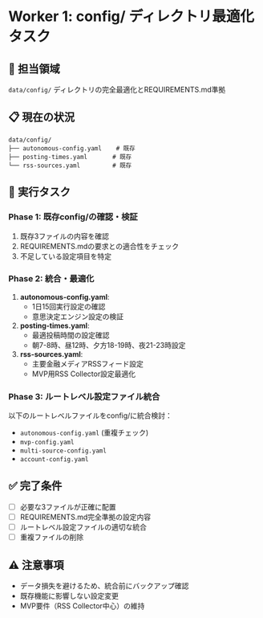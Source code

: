 # Worker 1: config/ ディレクトリ最適化タスク

## 🎯 担当領域
`data/config/` ディレクトリの完全最適化とREQUIREMENTS.md準拠

## 📋 現在の状況
```
data/config/
├── autonomous-config.yaml    # 既存
├── posting-times.yaml       # 既存
└── rss-sources.yaml         # 既存
```

## 🚀 実行タスク

### Phase 1: 既存config/の確認・検証
1. 既存3ファイルの内容を確認
2. REQUIREMENTS.mdの要求との適合性をチェック
3. 不足している設定項目を特定

### Phase 2: 統合・最適化
1. **autonomous-config.yaml**: 
   - 1日15回実行設定の確認
   - 意思決定エンジン設定の検証
2. **posting-times.yaml**: 
   - 最適投稿時間の設定確認
   - 朝7-8時、昼12時、夕方18-19時、夜21-23時設定
3. **rss-sources.yaml**: 
   - 主要金融メディアRSSフィード設定
   - MVP用RSS Collector設定最適化

### Phase 3: ルートレベル設定ファイル統合
以下のルートレベルファイルをconfig/に統合検討：
- `autonomous-config.yaml` (重複チェック)
- `mvp-config.yaml`
- `multi-source-config.yaml`
- `account-config.yaml`

## ✅ 完了条件
- [ ] 必要な3ファイルが正確に配置
- [ ] REQUIREMENTS.md完全準拠の設定内容
- [ ] ルートレベル設定ファイルの適切な統合
- [ ] 重複ファイルの削除

## ⚠️ 注意事項
- データ損失を避けるため、統合前にバックアップ確認
- 既存機能に影響しない設定変更
- MVP要件（RSS Collector中心）の維持